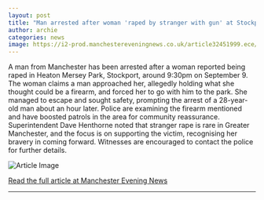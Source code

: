 ```yaml
---
layout: post
title: "Man arrested after woman 'raped by stranger with gun' at Stockport park"
author: archie
categories: news
image: https://i2-prod.manchestereveningnews.co.uk/article32451999.ece/ALTERNATES/s1200/0_heaton-mersey-park.jpg
---
```

A man from Manchester has been arrested after a woman reported being raped in Heaton Mersey Park, Stockport, around 9:30pm on September 9. The woman claims a man approached her, allegedly holding what she thought could be a firearm, and forced her to go with him to the park. She managed to escape and sought safety, prompting the arrest of a 28-year-old man about an hour later. Police are examining the firearm mentioned and have boosted patrols in the area for community reassurance. Superintendent Dave Henthorne noted that stranger rape is rare in Greater Manchester, and the focus is on supporting the victim, recognising her bravery in coming forward. Witnesses are encouraged to contact the police for further details.

![Article Image](https://i2-prod.manchestereveningnews.co.uk/article32451999.ece/ALTERNATES/s1200/0_heaton-mersey-park.jpg)

[Read the full article at Manchester Evening News](https://www.manchestereveningnews.co.uk/news/greater-manchester-news/man-arrested-after-woman-raped-32451807)

---
